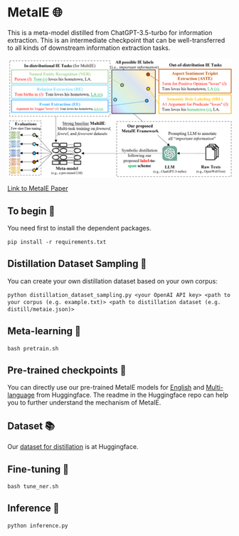 # MetaIE 🌐
This is a meta-model distilled from ChatGPT-3.5-turbo for information extraction. This is an intermediate checkpoint that can be well-transferred to all kinds of downstream information extraction tasks.

![MetaIE](https://github.com/KomeijiForce/MetaIE/blob/main/metaie_overview.png)

[Link to MetaIE Paper](https://arxiv.org/abs/2404.00457)

## To begin 🚀
You need first to install the dependent packages.
```
pip install -r requirements.txt
```

## Distillation Dataset Sampling 📖
You can create your own distillation dataset based on your own corpus:
```
python distillation_dataset_sampling.py <your OpenAI API key> <path to your corpus (e.g. example.txt)> <path to distillation dataset (e.g. distill/metaie.json)>
```

## Meta-learning 🤖
```
bash pretrain.sh
```

## Pre-trained checkpoints 🔑
You can directly use our pre-trained MetaIE models for [English](https://huggingface.co/KomeijiForce/roberta-large-metaie) and [Multi-language](https://huggingface.co/KomeijiForce/xlm-roberta-large-metaie) from Huggingface. The readme in the Huggingface repo can help you to further understand the mechanism of MetaIE.

## Dataset 📚
Our [dataset for distillation](https://huggingface.co/datasets/KomeijiForce/MetaIE-Pretrain) is at Huggingface.

## Fine-tuning 🔧
```
bash tune_ner.sh
```

## Inference 🧠
```
python inference.py
```
